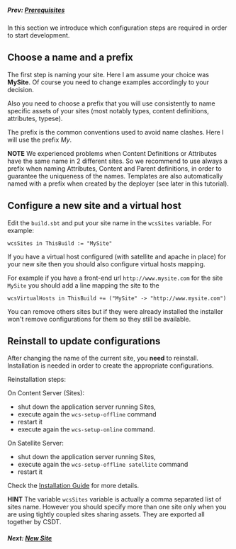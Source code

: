 ##### Prev: [Prerequisites](Prerequisites.md)

In this section we introduce which configuration steps are required in order to start development.

## Choose a name and a prefix

The first step is naming your site. Here I am assume your choice was **MySite**. Of course you need to change examples accordingly to your decision.

Also you need to choose a prefix that you will use consistently to name specific assets of your sites (most notably  types, content definitions, attributes, typese). 

The prefix is the common conventions used to avoid name clashes. Here I will use the prefix *My*.

**NOTE** We experienced problems when Content Definitions or Attributes have the same name in 2 different sites. So we recommend to use always a prefix when naming Attributes, Content and Parent definitions, in order to guarantee the uniqueness of the names. Templates are also automatically named with a prefix when created by the deployer (see later in this tutorial).

## Configure a new site and a virtual host

Edit the `build.sbt` and put your site name in the `wcsSites` variable. For example:

``
wcsSites in ThisBuild := "MySite"
``

If you have a virtual host configured (with satellite and apache in place) for your new site then you should also configure virtual hosts mapping.

For example if you have a front-end url `http://www.mysite.com` for the site `MySite` you should add a line mapping the site to the 

``
wcsVirtualHosts in ThisBuild += ("MySite" -> "http://www.mysite.com")
``

You can remove others sites but if they were already installed the installer won't remove configurations for them so they still be available.

## Reinstall to update configurations

 After changing the name  of the current site, you **need** to reinstall. Installation is needed in order to create  the appropriate configurations. 

Reinstallation steps:

On Content Server (Sites):

- shut down the application server running Sites,
- execute again the ``wcs-setup-offline`` command
- restart it  
- execute again the ``wcs-setup-online`` command.

On Satellite Server:

- shut down the application server running Sites,
- execute again the ``wcs-setup-offline satellite`` command
- restart it  

Check the [Installation Guide](http://www.agilesites.org/install.html) for more details.

**HINT** The variable `wcsSites` variable is actually a comma separated list of sites name. However you should specify more than one site only when you are using tightly coupled sites sharing assets. They are exported all together by CSDT.

##### Next: [New Site](NewSite.md)
